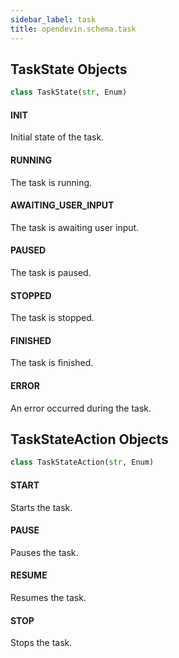 ```yaml
---
sidebar_label: task
title: opendevin.schema.task
---
```


## TaskState Objects

```python
class TaskState(str, Enum)
```

#### INIT

Initial state of the task.

#### RUNNING

The task is running.

#### AWAITING\_USER\_INPUT

The task is awaiting user input.

#### PAUSED

The task is paused.

#### STOPPED

The task is stopped.

#### FINISHED

The task is finished.

#### ERROR

An error occurred during the task.

## TaskStateAction Objects

```python
class TaskStateAction(str, Enum)
```

#### START

Starts the task.

#### PAUSE

Pauses the task.

#### RESUME

Resumes the task.

#### STOP

Stops the task.

